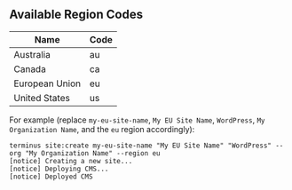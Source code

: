 
## Available Region Codes

<!--
Terminus command examples don't play well with partial files.
If you're here to edit this info,
update terminus-available-regions-table.md as well.
-->

| Name           | Code |
|----------------|------|
| Australia      | au   |
| Canada         | ca   |
| European Union | eu   |
| United States  | us   |

For example (replace `my-eu-site-name`, `My EU Site Name`, `WordPress`, `My Organization Name`, and the `eu` region accordingly):

```bash{outputLines: 2-4}
terminus site:create my-eu-site-name "My EU Site Name" "WordPress" --org "My Organization Name" --region eu
[notice] Creating a new site...
[notice] Deploying CMS...
[notice] Deployed CMS
```
